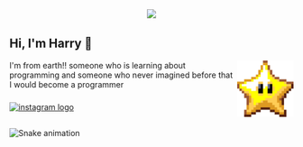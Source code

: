 <div align="center">
  <img src="img/download(1).gif">
</div>

## Hi, I'm Harry 👋

<div>
  <img align="right" height="100" src="img/star pixel - Kawaii.gif"  />
  <p align="left">I'm from earth!! someone who is learning about programming and someone who never imagined before that <br> I would become a programmer</p>
</div>

###

<div align="left">
  <a href="https://www.instagram.com/canopuszzz_?igsh=MTlpMmxtMDFmcGd5YQ==" target="_blank">
    <img src="https://img.shields.io/static/v1?message=Instagram&logo=instagram&label=&color=E4405F&logoColor=white&labelColor=&style=flat" height="30" alt="instagram logo"  />
  </a>
</div>

##

<img src="https://raw.githubusercontent.com/rmdhnramlee/rmdhnramlee/output/snake.svg" alt="Snake animation" />

###
